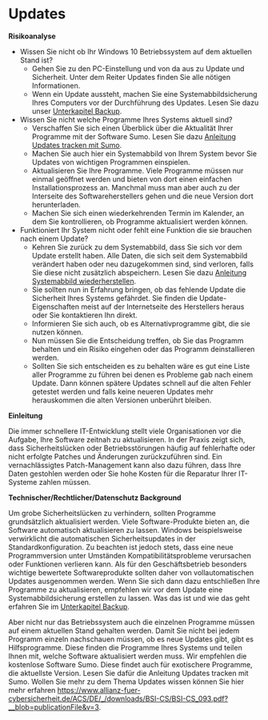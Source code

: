 # Updates
**Risikoanalyse**

* Wissen Sie nicht ob Ihr Windows 10 Betriebssystem auf dem aktuellen Stand ist?
  * Gehen Sie zu den PC-Einstellung und von da aus zu Update und Sicherheit. Unter dem Reiter Updates finden Sie alle nötigen Informationen.
  * Wenn ein Update aussteht, machen Sie eine Systemabbildsicherung Ihres Computers vor der Durchführung des Updates. Lesen Sie dazu unser [Unterkapitel Backup](https://github.com/FlorianWoelki/mp_it_sicherheit/blob/master/user_behaviour/backup.md).
* Wissen Sie nicht welche Programme Ihres Systems aktuell sind? 
  * Verschaffen Sie sich einen Überblick über die Aktualität Ihrer Programme mit der Software Sumo. Lesen Sie dazu [Anleitung Updates tracken mit Sumo](https://github.com/FlorianWoelki/mp_it_sicherheit/blob/master/user_behaviour/updates_instructions.md).
  * Machen Sie auch hier ein Systemabbild von Ihrem System bevor Sie Updates von wichtigen Programmen einspielen.
  * Aktualisieren Sie Ihre Programme. Viele Programme müssen nur einmal geöffnet werden und bieten von dort einen einfachen Installationsprozess an. Manchmal muss man aber auch zu der Interseite des Softwareherstellers gehen und die neue Version dort herunterladen.
  * Machen Sie sich einen wiederkehrenden Termin im Kalender, an dem Sie kontrollieren, ob Programme aktualisiert werden können.
* Funktioniert Ihr System nicht oder fehlt eine Funktion die sie brauchen nach einem Update?
  * Kehren Sie zurück zu dem Systemabbild, dass Sie sich vor dem Update erstellt haben. Alle Daten, die sich seit dem Systemabbild verändert haben oder neu dazugekommen sind, sind verloren, falls Sie diese nicht zusätzlich abspeichern. Lesen Sie dazu [Anleitung Systemabbild wiederherstellen](https://github.com/FlorianWoelki/mp_it_sicherheit/blob/master/user_behaviour/backup_instructions.md).
  * Sie sollten nun in Erfahrung bringen, ob das fehlende Update die Sicherheit Ihres Systems gefährdet. Sie finden die Update-Eigenschaften meist auf der Internetseite des Herstellers heraus oder Sie kontaktieren Ihn direkt.
  * Informieren Sie sich auch, ob es Alternativprogramme gibt, die sie nutzen können. 
  * Nun müssen Sie die Entscheidung treffen, ob Sie das Programm behalten und ein Risiko eingehen oder das Programm deinstallieren werden.
  * Sollten Sie sich entscheiden es zu behalten wäre es gut eine Liste aller Programme zu führen bei denen es Probleme gab nach einem Update. Dann können spätere Updates schnell auf die alten Fehler getestet werden und falls keine neueren Updates mehr herauskommen die alten Versionen unberührt bleiben.


**Einleitung**

Die immer schnellere IT-Entwicklung stellt viele Organisationen vor die Aufgabe, Ihre Software zeitnah zu aktualisieren. In der Praxis zeigt sich, dass Sicherheitslücken oder Betriebsstörungen häufig auf fehlerhafte oder nicht erfolgte Patches und Änderungen zurückzuführen sind. Ein vernachlässigtes Patch-Management kann also dazu führen, dass Ihre Daten gestohlen werden oder Sie hohe Kosten für die Reparatur Ihrer IT-Systeme zahlen müssen.

**Technischer/Rechtlicher/Datenschutz Background**

Um grobe Sicherheitslücken zu verhindern, sollten Programme grundsätzlich aktualisiert werden. Viele Software-Produkte bieten an, die Software automatisch aktualisieren zu lassen. Windows beispielsweise verwirklicht die automatischen Sicherheitsupdates in der Standardkonfiguration.  Zu beachten ist jedoch stets, dass eine neue Programmversion unter Umständen Kompatibilitätsprobleme verursachen oder Funktionen verlieren kann. Als für den Geschäftsbetrieb besonders wichtige bewertete Softwareprodukte sollten daher von vollautomatischen Updates ausgenommen werden. Wenn Sie sich dann dazu entschließen Ihre Programme zu aktualisieren, empfehlen wir vor dem Update eine Systemabbildsicherung erstellen zu lassen. Was das ist und wie das geht erfahren Sie im [Unterkapitel Backup](https://github.com/FlorianWoelki/mp_it_sicherheit/blob/master/user_behaviour/backup.md).

Aber nicht nur das Betriebssystem auch die einzelnen Programme müssen auf einem aktuellen Stand gehalten werden. Damit Sie nicht bei jedem Programm einzeln nachschauen müssen, ob es neue Updates gibt, gibt es Hilfsprogramme. Diese finden die Programme Ihres Systems  und teilen Ihnen mit, welche Software aktualisiert werden muss. Wir empfehlen die kostenlose Software Sumo. Diese findet auch für exotischere Programme, die aktuellste Version. Lesen Sie dafür die Anleitung Updates tracken mit Sumo. Wollen Sie mehr zu dem Thema Updates wissen können Sie hier mehr erfahren https://www.allianz-fuer-cybersicherheit.de/ACS/DE/_/downloads/BSI-CS/BSI-CS_093.pdf?__blob=publicationFile&v=3.

